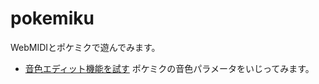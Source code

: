 pokemiku
========

WebMIDIとポケミクで遊んでみます。


* [音色エディット機能を試す](http://www.enoie.net/pokemiku/pokemiku)
  ポケミクの音色パラメータをいじってみます。
  
  
